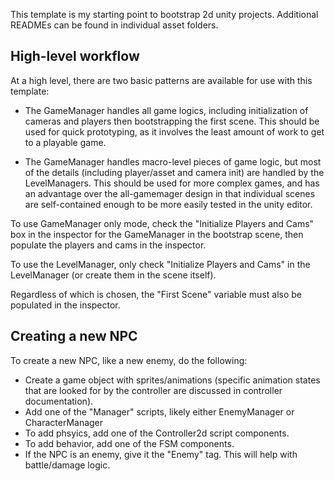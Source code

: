 This template is my starting point to bootstrap 2d unity projects. Additional READMEs can be found in individual asset folders.

## High-level workflow

At a high level, there are two basic patterns are available for use with this template:

 * The GameManager handles all game logics, including initialization of cameras and players then bootstrapping the first scene. This should be used for quick prototyping, as it involves the least amount of work to get to a playable game.

 * The GameManager handles macro-level pieces of game logic, but most of the details (including player/asset and camera init) are handled by the LevelManagers. This should be used for more complex games, and has an advantage over the all-gamemager design in that individual scenes are self-contained enough to be more easily tested in the unity editor.

To use GameManager only mode, check the "Initialize Players and Cams" box in the inspector for the GameManager in the bootstrap scene, then populate the players and cams in the inspector.

To use the LevelManager, only check "Initialize Players and Cams" in the LevelManager (or create them in the scene itself).

Regardless of which is chosen, the "First Scene" variable must also be populated in the inspector.


## Creating a new NPC

To create a new NPC, like a new enemy, do the following:

 * Create a game object with sprites/animations (specific animation states that are looked for by the controller are discussed in controller documentation).
 * Add one of the "Manager" scripts, likely either EnemyManager or CharacterManager
 * To add phsyics, add one of the Controller2d script components.
 * To add behavior, add one of the FSM components.
 * If the NPC is an enemy, give it the "Enemy" tag. This will help with battle/damage logic.
